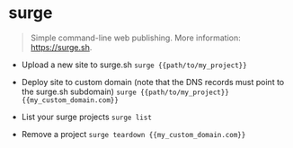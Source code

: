 # surge
> Simple command-line web publishing.
> More information: <https://surge.sh>.

- Upload a new site to surge.sh
`surge {{path/to/my_project}}`

- Deploy site to custom domain (note that the DNS records must point to the surge.sh subdomain)
`surge {{path/to/my_project}} {{my_custom_domain.com}}`

- List your surge projects
`surge list`

- Remove a project
`surge teardown {{my_custom_domain.com}}`
